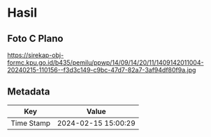 # Hasil

## Foto C Plano

https://sirekap-obj-formc.kpu.go.id/b435/pemilu/ppwp/14/09/14/20/11/1409142011004-20240215-110156--f3d3c149-c9bc-47d7-82a7-3af94df80f9a.jpg


## Metadata

| Key        | Value               |
| ---------- | ------------------- |
| Time Stamp | 2024-02-15 15:00:29 |



